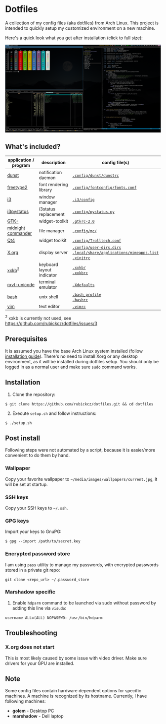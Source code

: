 # Dotfiles

A collection of my config files (aka dotfiles) from Arch Linux. This project is intended to quickly setup my customized environment on a new machine. 

Here's a quick look what you get after installation (click to full size):

![Appearance of the configured desktop](https://raw.githubusercontent.com/rubickcz/dotfiles/master/desktop.png)

## What's included?

| application / program  | description | config file(s) |
| ------------- | ------------- | ------------- |
| [dunst](https://www.archlinux.org/packages/community/i686/dunst/) | notification daemon | [`.config/dunst/dunstrc`](https://github.com/rubickcz/dotfiles/blob/master/dotfiles/.config/dunst/dunstrc) |
| [freetype2](https://www.archlinux.org/packages/extra/x86_64/freetype2/) | font rendering library | [`.config/fontconfig/fonts.conf`](https://github.com/rubickcz/dotfiles/blob/master/dotfiles/.config/fontconfig/fonts.conf) |
| [i3](https://www.archlinux.org/groups/x86_64/i3/)  | window manager | [`.i3/config`](https://github.com/rubickcz/dotfiles/blob/master/dotfiles/.i3/config) |
| [i3pystatus](https://aur.archlinux.org/packages/i3pystatus/)  | i3status replacement | [`.config/pystatus.py`](https://github.com/rubickcz/dotfiles/blob/master/dotfiles/.config/pystatus.py) |
| [GTK+](https://www.archlinux.org/packages/extra/x86_64/gtk2/)  | widget-toolkit | [`.gtkrc-2.0`](https://github.com/rubickcz/dotfiles/blob/master/dotfiles/.gtkrc-2.0) |
| [midnight commander](https://www.archlinux.org/packages/community/x86_64/mc/)  | file manager | [`.config/mc/`](https://github.com/rubickcz/dotfiles/tree/master/dotfiles/.config/mc)  |
| [Qt4](https://www.archlinux.org/packages/extra/x86_64/freetype2/) | widget toolkit | [`.config/Trolltech.conf`](https://github.com/rubickcz/dotfiles/blob/master/dotfiles/.config/Trolltech.conf) |
| [X.org](https://www.archlinux.org/packages/extra/x86_64/freetype2/) | display server | [`.config/user-dirs.dirs`](https://github.com/rubickcz/dotfiles/blob/master/dotfiles/.config/user-dirs.dirs)<br>[`.local/share/applications/mimeapps.list`](https://github.com/rubickcz/dotfiles/blob/master/dotfiles/.local/share/applications/mimeapps.list)<br>[`.xinitrc`](https://github.com/rubickcz/dotfiles/blob/master/dotfiles/.xinitrc)  |
| [xxkb](https://www.archlinux.org/packages/community/x86_64/xxkb/)<sup>2</sup> | keyboard layout indicator |[`.xxkb/`](https://github.com/rubickcz/dotfiles/tree/master/dotfiles/.xxkb)<br>[`.xxkbrc`](https://github.com/rubickcz/dotfiles/blob/master/dotfiles/.xxkbrc)  |
| [rxvt-unicode](https://www.archlinux.org/packages/community/x86_64/rxvt-unicode/) | terminal emulator | [`.Xdefaults`](https://github.com/rubickcz/dotfiles/blob/master/dotfiles/.Xdefaults) |
| [bash](https://www.archlinux.org/packages/core/x86_64/bash/) | unix shell | [`.bash_profile`](https://github.com/rubickcz/dotfiles/blob/master/dotfiles/.bash_profile)<br>[`.bashrc`](https://github.com/rubickcz/dotfiles/blob/master/dotfiles/.bashrc)  |
| [vim](https://www.archlinux.org/packages/extra/x86_64/gvim/)  | text editor | [`.vimrc`](https://github.com/rubickcz/dotfiles/blob/master/dotfiles/.vimrc) |

<sup>2</sup> xxkb is currently not used, see https://github.com/rubickcz/dotfiles/issues/3

## Prerequisites
It is assumed you have the base Arch Linux system installed (follow [installation guide](https://wiki.archlinux.org/index.php/Installation_guide)). There's no need to install Xorg or any desktop environment, as it will be installed during dotfiles setup. You should only be logged in as a normal user and make sure `sudo` command works.

## Installation
1. Clone the repository:
```
$ git clone https://github.com/rubickcz/dotfiles.git && cd dotfiles
```
2. Execute `setup.sh` and follow instructions:
```
$ ./setup.sh
```

## Post install
Following steps were not automated by a script, because it is easier/more convenient to do them by hand.

### Wallpaper
Copy your favorite wallpaper to `~/media/images/wallpapers/current.jpg`, it will be set at startup.

### SSH keys
Copy your SSH keys to `~/.ssh`.

### GPG keys
Import your keys to GnuPG:
```
$ gpg --import /path/to/secret.key
```

### Encrypted password store
I am using `pass` utility to manage my passwords, with encrypted passwords stored in a private git repo:
```
git clone <repo_url> ~/.password_store
```
    
### Marshadow specific
1. Enable `hdparm` command to be launched via sudo without password by adding this line via `visudo`:
```
username ALL=(ALL) NOPASSWD: /usr/bin/hdparm
```

## Troubleshooting

### X.org does not start
This is most likely caused by some issue with video driver. Make sure drivers for your GPU are installed.

## Note

Some config files contain hardware dependent options for specific machines. A machine is recognized by its hostname. Currently, I have following machines:
* **golem** - Desktop PC
* **marshadow** - Dell laptop
